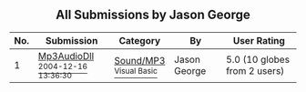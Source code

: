 ﻿<div align="center">

## All Submissions by Jason George

</div>

No.  | Submission | Category | By   | User Rating
---- | ---------- | -------- | ---- | -----------
1 | [Mp3AudioDll<br /><sup>2004-12-16 13:36:30</sup>](https://github.com/Planet-Source-Code/jason-george-mp3audiodll__1-57748) | [Sound/MP3<br /><sup>Visual Basic</sup>](../ByCategory/sound-mp3__1-45.md) | Jason George | 5.0 (10 globes from 2 users)
